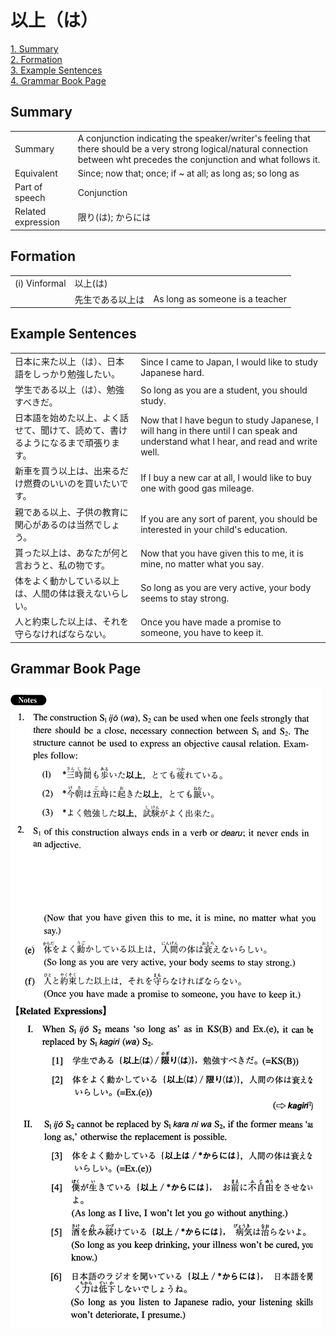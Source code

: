 # 以上（は）

[1. Summary](#summary)<br>
[2. Formation](#formation)<br>
[3. Example Sentences](#example-sentences)<br>
[4. Grammar Book Page](#grammar-book-page)<br>


## Summary

<table><tr>   <td>Summary</td>   <td>A conjunction indicating the speaker/writer's feeling that there should be a very strong logical/natural connection between wht precedes the conjunction and what follows it.</td></tr><tr>   <td>Equivalent</td>   <td>Since; now that; once; if ~ at all; as long as; so long as</td></tr><tr>   <td>Part of speech</td>   <td>Conjunction</td></tr><tr>   <td>Related expression</td>   <td>限り(は); からには</td></tr></table>

## Formation

<table class="table"> <tbody><tr class="tr head"> <td class="td"><span class="numbers">(i)</span> <span> <span class="bold">Vinformal</span></span></td> <td class="td"><span class="concept">以上</span><span>(<span class="concept">は</span>)</span> </td> <td class="td"><span>&nbsp;</span></td> </tr> <tr class="tr"> <td class="td"><span>&nbsp;</span></td> <td class="td"><span>先生<span class="concept">である以上は</span></span> </td> <td class="td"><span>As    long as someone is a teacher</span></td> </tr> </tbody></table>

## Example Sentences

<table><tr>   <td>日本に来た以上（は）、日本語をしっかり勉強したい。</td>   <td>Since I came to Japan, I would like to study Japanese hard.</td></tr><tr>   <td>学生である以上（は）、勉強すべきだ。</td>   <td>So long as you are a student, you should study.</td></tr><tr>   <td>日本語を始めた以上、よく話せて、聞けて、読めて、書けるようになるまで頑張ります。</td>   <td>Now that I have begun to study Japanese, I will hang in there until I can speak and understand what I hear, and read and write well.</td></tr><tr>   <td>新車を買う以上は、出来るだけ燃費のいいのを買いたいです。</td>   <td>If I buy a new car at all, I would like to buy one with good gas mileage.</td></tr><tr>   <td>親である以上、子供の教育に関心があるのは当然でしょう。</td>   <td>If you are any sort of parent, you should be interested in your child's education.</td></tr><tr>   <td>貰った以上は、あなたが何と言おうと、私の物です。</td>   <td>Now that you have given this to me, it is mine, no matter what you say.</td></tr><tr>   <td>体をよく動かしている以上は、人間の体は衰えないらしい。</td>   <td>So long as you are very active, your body seems to stay strong.</td></tr><tr>   <td>人と約束した以上は、それを守らなければならない。</td>   <td>Once you have made a promise to someone, you have to keep it.</td></tr></table>

## Grammar Book Page

![](../img/Intermediate以上(は).png)


